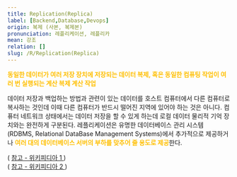 ```yaml
---
title: Replication(Replica)
label: [Backend,Database,Devops]
origin: 복제 (사본, 복제본)
pronunciation: 레플리케이션, 레플리카
mean: 강조
relation: []
slug: /R/Replication(Replica)
---
```


<content>


<p><span style="color:#FFBF00; font-weight:bold;">동일한 데이터가 여러 저장 장치에 저장되는 데이터 복제, 혹은 동일한 컴퓨팅 작업이 여러 번 실행되는 계산 복제 계산 작업</span></p>
<p>데이터 저장과 백업하는 방법과 관련이 있는 데이터를 호스트 컴퓨터에서 다른 컴퓨터로 복사하는 것인데 이때 다른 컴퓨터가 반드시 떨어진 지역에 있어야 하는 것은 아니다. 컴퓨터 네트워크 상태에서는 데이터 저장을 할 수 있게 하는데 로컬 데이터 물리적 기억 장치와는 완전하게 구분된다. 레플리케이션은 유명한 데이터베이스 관리 시스템 (RDBMS, Relational DataBase Management Systems)에서 추가적으로 제공하거나 <span style="color:#FFBF00; font-weight:bold;">여러 대의 데이터베이스 서버의 부하를 맞추어 줄 용도로 제공</span>한다.</p>
<p>( <a href="https://ko.wikipedia.org/wiki/%EB%A0%88%ED%94%8C%EB%A6%AC%EC%BC%80%EC%9D%B4%EC%85%98"> 참고 - 위키피디아 1 </a>)<br />
( <a href="https://en.wikipedia.org/wiki/Replication_(computing)"> 참고 - 위키피디아 2 </a>)</p>


</content>
